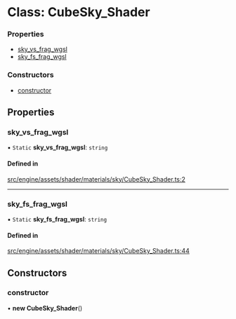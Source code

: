 # Class: CubeSky\_Shader


### Properties

- [sky\_vs\_frag\_wgsl](CubeSky_Shader.md#sky_vs_frag_wgsl)
- [sky\_fs\_frag\_wgsl](CubeSky_Shader.md#sky_fs_frag_wgsl)

### Constructors

- [constructor](CubeSky_Shader.md#constructor)

## Properties

### sky\_vs\_frag\_wgsl

▪ `Static` **sky\_vs\_frag\_wgsl**: `string`

#### Defined in

[src/engine/assets/shader/materials/sky/CubeSky_Shader.ts:2](https://github.com/Orillusion/orillusion/blob/main/src/engine/assets/shader/materials/sky/CubeSky_Shader.ts#L2)

___

### sky\_fs\_frag\_wgsl

▪ `Static` **sky\_fs\_frag\_wgsl**: `string`

#### Defined in

[src/engine/assets/shader/materials/sky/CubeSky_Shader.ts:44](https://github.com/Orillusion/orillusion/blob/main/src/engine/assets/shader/materials/sky/CubeSky_Shader.ts#L44)

## Constructors

### constructor

• **new CubeSky_Shader**()
